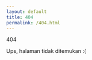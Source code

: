 ```yaml
---
layout: default
title: 404
permalink: /404.html
---
```


<div class="c-post">
  <div class="c-post__head">
    <div class="c-post__title">
      404
    </div>
  </div>
  <p>Ups, halaman tidak ditemukan :(</p>
</div>
